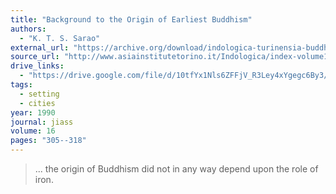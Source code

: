 ```yaml
---
title: "Background to the Origin of Earliest Buddhism"
authors:
  - "K. T. S. Sarao"
external_url: "https://archive.org/download/indologica-turinensia-buddhismo/Background%20to%20the%20origin%20of%20earliest%20Buddhism_text.pdf"
source_url: "http://www.asiainstitutetorino.it/Indologica/index-volume15-16.asp"
drive_links:
  - "https://drive.google.com/file/d/10tfYx1Nls6ZFFjV_R3Ley4xYgegc6By3/view?usp=drivesdk"
tags:
  - setting
  - cities
year: 1990
journal: jiass
volume: 16
pages: "305--318"
---
```


> ... the origin of Buddhism did not in any way depend upon the role of iron.
